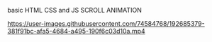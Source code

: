 basic HTML CSS and JS SCROLL ANIMATION



https://user-images.githubusercontent.com/74584768/192685379-381f91bc-afa5-4684-a495-190f6c03d10a.mp4

